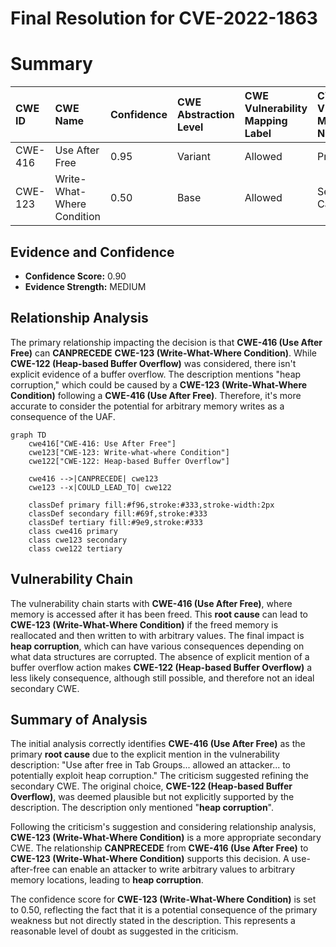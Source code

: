 # Final Resolution for CVE-2022-1863

# Summary
| CWE ID  | CWE Name                     | Confidence | CWE Abstraction Level | CWE Vulnerability Mapping Label | CWE-Vulnerability Mapping Notes |
| :-------- | :--------------------------- | :--------- | :-------------------- | :------------------------------ | :------------------------------ |
| CWE-416 | Use After Free             | 0.95       | Variant               | Allowed                         | Primary CWE                     |
| CWE-123 | Write-What-Where Condition | 0.50       | Base                  | Allowed                         | Secondary Candidate             |

## Evidence and Confidence

*   **Confidence Score:** 0.90
*   **Evidence Strength:** MEDIUM

## Relationship Analysis
The primary relationship impacting the decision is that **CWE-416 (Use After Free)** can **CANPRECEDE** **CWE-123 (Write-What-Where Condition)**. While **CWE-122 (Heap-based Buffer Overflow)** was considered, there isn't explicit evidence of a buffer overflow. The description mentions "heap corruption," which could be caused by a **CWE-123 (Write-What-Where Condition)** following a **CWE-416 (Use After Free)**. Therefore, it's more accurate to consider the potential for arbitrary memory writes as a consequence of the UAF.

```mermaid
graph TD
    cwe416["CWE-416: Use After Free"]
    cwe123["CWE-123: Write-what-where Condition"]
    cwe122["CWE-122: Heap-based Buffer Overflow"]
    
    cwe416 -->|CANPRECEDE| cwe123
    cwe123 --x|COULD_LEAD_TO| cwe122
    
    classDef primary fill:#f96,stroke:#333,stroke-width:2px
    classDef secondary fill:#69f,stroke:#333
    classDef tertiary fill:#9e9,stroke:#333
    class cwe416 primary
    class cwe123 secondary
    class cwe122 tertiary
```

## Vulnerability Chain
The vulnerability chain starts with **CWE-416 (Use After Free)**, where memory is accessed after it has been freed. This **root cause** can lead to **CWE-123 (Write-What-Where Condition)** if the freed memory is reallocated and then written to with arbitrary values. The final impact is **heap corruption**, which can have various consequences depending on what data structures are corrupted. The absence of explicit mention of a buffer overflow action makes **CWE-122 (Heap-based Buffer Overflow)** a less likely consequence, although still possible, and therefore not an ideal secondary CWE.

## Summary of Analysis
The initial analysis correctly identifies **CWE-416 (Use After Free)** as the primary **root cause** due to the explicit mention in the vulnerability description: "Use after free in Tab Groups... allowed an attacker... to potentially exploit heap corruption." The criticism suggested refining the secondary CWE. The original choice, **CWE-122 (Heap-based Buffer Overflow)**, was deemed plausible but not explicitly supported by the description. The description only mentioned "**heap corruption**".

Following the criticism's suggestion and considering relationship analysis, **CWE-123 (Write-What-Where Condition)** is a more appropriate secondary CWE. The relationship **CANPRECEDE** from **CWE-416 (Use After Free)** to **CWE-123 (Write-What-Where Condition)** supports this decision. A use-after-free can enable an attacker to write arbitrary values to arbitrary memory locations, leading to **heap corruption**.

The confidence score for **CWE-123 (Write-What-Where Condition)** is set to 0.50, reflecting the fact that it is a potential consequence of the primary weakness but not directly stated in the description. This represents a reasonable level of doubt as suggested in the criticism.